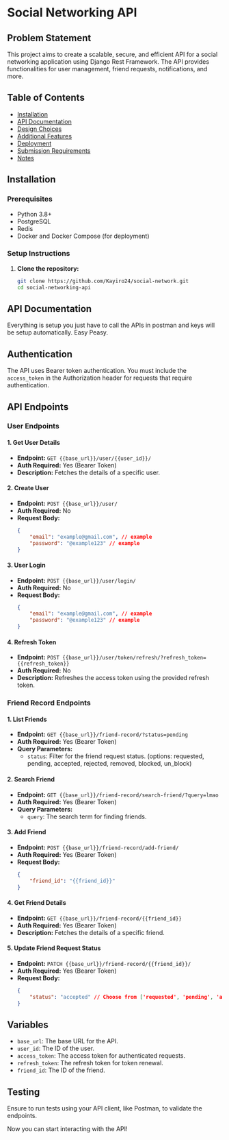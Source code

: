 # Social Networking API

## Problem Statement

This project aims to create a scalable, secure, and efficient API for a social networking application using Django Rest Framework. The API provides functionalities for user management, friend requests, notifications, and more.

## Table of Contents

-   [Installation](#installation)
-   [API Documentation](#api-documentation)
-   [Design Choices](#design-choices)
-   [Additional Features](#additional-features)
-   [Deployment](#deployment)
-   [Submission Requirements](#submission-requirements)
-   [Notes](#notes)

## Installation

### Prerequisites

-   Python 3.8+
-   PostgreSQL
-   Redis
-   Docker and Docker Compose (for deployment)

### Setup Instructions

1. **Clone the repository:**
    ```bash
    git clone https://github.com/Kayiro24/social-network.git
    cd social-networking-api
    ```

## API Documentation

Everything is setup you just have to call the APIs in postman and keys will be setup automatically. Easy Peasy.

## Authentication

The API uses Bearer token authentication. You must include the `access_token` in the Authorization header for requests that require authentication.

## API Endpoints

### User Endpoints

#### 1. Get User Details

-   **Endpoint:** `GET {{base_url}}/user/{{user_id}}/`
-   **Auth Required:** Yes (Bearer Token)
-   **Description:** Fetches the details of a specific user.

#### 2. Create User

-   **Endpoint:** `POST {{base_url}}/user/`
-   **Auth Required:** No
-   **Request Body:**
    ```json
    {
        "email": "example@gmail.com", // example
        "password": "@example123" // example
    }
    ```

#### 3. User Login

-   **Endpoint:** `POST {{base_url}}/user/login/`
-   **Auth Required:** No
-   **Request Body:**
    ```json
    {
        "email": "example@gmail.com", // example
        "password": "@example123" // example
    }
    ```

#### 4. Refresh Token

-   **Endpoint:** `POST {{base_url}}/user/token/refresh/?refresh_token={{refresh_token}}`
-   **Auth Required:** No
-   **Description:** Refreshes the access token using the provided refresh token.

### Friend Record Endpoints

#### 1. List Friends

-   **Endpoint:** `GET {{base_url}}/friend-record/?status=pending`
-   **Auth Required:** Yes (Bearer Token)
-   **Query Parameters:**
    -   `status`: Filter for the friend request status. (options: requested, pending, accepted, rejected, removed, blocked, un_block)

#### 2. Search Friend

-   **Endpoint:** `GET {{base_url}}/friend-record/search-friend/?query=lmao`
-   **Auth Required:** Yes (Bearer Token)
-   **Query Parameters:**
    -   `query`: The search term for finding friends.

#### 3. Add Friend

-   **Endpoint:** `POST {{base_url}}/friend-record/add-friend/`
-   **Auth Required:** Yes (Bearer Token)
-   **Request Body:**
    ```json
    {
        "friend_id": "{{friend_id}}"
    }
    ```

#### 4. Get Friend Details

-   **Endpoint:** `GET {{base_url}}/friend-record/{{friend_id}}`
-   **Auth Required:** Yes (Bearer Token)
-   **Description:** Fetches the details of a specific friend.

#### 5. Update Friend Request Status

-   **Endpoint:** `PATCH {{base_url}}/friend-record/{{friend_id}}/`
-   **Auth Required:** Yes (Bearer Token)
-   **Request Body:**
    ```json
    {
        "status": "accepted" // Choose from ['requested', 'pending', 'accepted', 'rejected', 'removed', 'blocked', 'un_block']
    }
    ```

## Variables

-   `base_url`: The base URL for the API.
-   `user_id`: The ID of the user.
-   `access_token`: The access token for authenticated requests.
-   `refresh_token`: The refresh token for token renewal.
-   `friend_id`: The ID of the friend.

## Testing

Ensure to run tests using your API client, like Postman, to validate the endpoints.

Now you can start interacting with the API!
